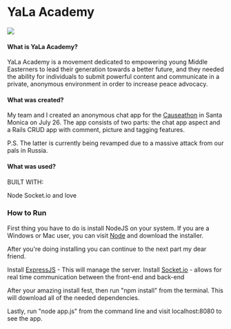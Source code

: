 # YaLa Academy

![](http://imgur.com/pCd2aiN)


#### What is YaLa Academy?

YaLa Academy is a movement dedicated to empowering young Middle Easterners to lead their generation towards a better future, and they needed the ability for individuals to submit powerful content and communicate in a private, anonymous environment in order to increase peace advocacy. 

#### What was created?

My team and I created an anonymous chat app for the [Causeathon](http://www.hackforacause.com) in Santa Monica on July 26. The app consists of two parts: the chat app aspect and a Rails CRUD app with comment, picture and tagging features.

P.S. 
The latter is currently being revamped due to a massive attack from our pals in Russia. 

#### What was used?

BUILT WITH:

Node
Socket.io
and love

### How to Run

First thing you have to do is install NodeJS on your system. If you are a Windows or Mac user, you can visit [Node](nodejs.org) and download the installer. 

After you're doing installing you can continue to the next part my dear friend.

Install [ExpressJS](http://expressjs.com) - This will manage the server.
Install [Socket.io](http://socket.io) - allows for real time communication between the front-end and back-end

After your amazing install fest, then run "npm install" from the terminal. This will download all of the needed dependencies. 

Lastly, run "node app.js" from the command line and visit localhost:8080 to see the app.


